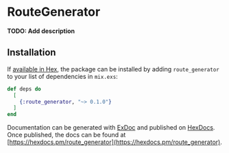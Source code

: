 # RouteGenerator

**TODO: Add description**

## Installation

If [available in Hex](https://hex.pm/docs/publish), the package can be installed
by adding `route_generator` to your list of dependencies in `mix.exs`:

```elixir
def deps do
  [
    {:route_generator, "~> 0.1.0"}
  ]
end
```

Documentation can be generated with [ExDoc](https://github.com/elixir-lang/ex_doc)
and published on [HexDocs](https://hexdocs.pm). Once published, the docs can
be found at [https://hexdocs.pm/route_generator](https://hexdocs.pm/route_generator).

